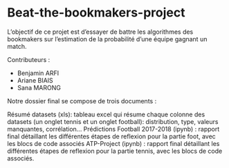 # Beat-the-bookmakers-project

L’objectif de ce projet est d’essayer de battre les algorithmes des bookmakers sur l’estimation de la probabilité d’une équipe gagnant un match.

Contributeurs :

- Benjamin ARFI
- Ariane BIAIS
- Sana MARONG

Notre dossier final se compose de trois documents :

Résumé datasets (xls): tableau excel qui résume chaque colonne des datasets (un onglet tennis et un onglet football): distribution, type, valeurs manquantes, corrélation...
Prédictions Football 2017-2018 (ipynb) : rapport final détaillant les différentes étapes de reflexion pour la partie foot, avec les blocs de code associés
ATP-Project (ipynb) : rapport final détaillant les différentes étapes de reflexion pour la partie tennis, avec les blocs de code associés.
